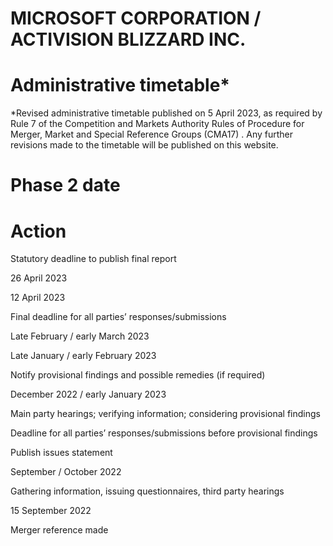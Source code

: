 # MICROSOFT CORPORATION / ACTIVISION BLIZZARD INC.

# Administrative timetable\*

\*Revised administrative timetable published on 5 April 2023, as required by Rule 7 of the Competition and Markets Authority Rules of Procedure for Merger, Market and Special Reference Groups (CMA17) . Any further revisions made to the timetable will be published on this website.

# Phase 2 date

# Action

Statutory deadline to publish final report

26 April 2023

12 April 2023

Final deadline for all parties’ responses/submissions

Late February / early March 2023

Late January / early February 2023

Notify provisional findings and possible remedies (if required)

December 2022 / early January 2023

Main party hearings; verifying information; considering provisional findings

Deadline for all parties’ responses/submissions before provisional findings

Publish issues statement

September / October 2022

Gathering information, issuing questionnaires, third party hearings

15 September 2022

Merger reference made